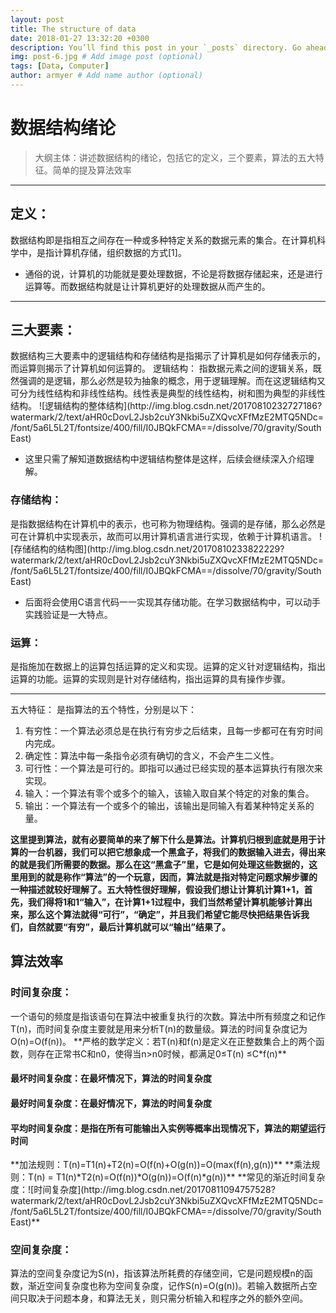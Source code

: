 ```yaml
---
layout: post
title: The structure of data
date: 2018-01-27 13:32:20 +0300
description: You’ll find this post in your `_posts` directory. Go ahead and edit it and re-build the site to see your changes. # Add post description (optional)
img: post-6.jpg # Add image post (optional)
tags: [Data, Computer]
author: armyer # Add name author (optional)
---
```



<h1>数据结构绪论</h1>

> 大纲主体：讲述数据结构的绪论，包括它的定义，三个要素，算法的五大特征。简单的提及算法效率


----------


<h2>定义：</h2>
数据结构即是指相互之间存在一种或多种特定关系的数据元素的集合。在计算机科学中，是指计算机存储，组织数据的方式[1]。

- 通俗的说，计算机的功能就是要处理数据，不论是将数据存储起来，还是进行运算等。而数据结构就是让计算机更好的处理数据从而产生的。


----------


<h2>三大要素：</h2>
数据结构三大要素中的逻辑结构和存储结构是指揭示了计算机是如何存储表示的，而运算则揭示了计算机如何运算的。		

</h3>逻辑结构：</h3>
指数据元素之间的逻辑关系，既然强调的是逻辑，那么必然是较为抽象的概念，用于逻辑理解。而在这逻辑结构又可分为线性结构和非线性结构。线性表是典型的线性结构，树和图为典型的非线性结构。
![逻辑结构的整体结构](http://img.blog.csdn.net/20170810232727186?watermark/2/text/aHR0cDovL2Jsb2cuY3Nkbi5uZXQvcXFfMzE2MTQ5NDc=/font/5a6L5L2T/fontsize/400/fill/I0JBQkFCMA==/dissolve/70/gravity/SouthEast)

 - 这里只需了解知道数据结构中逻辑结构整体是这样，后续会继续深入介绍理解。


<h3>存储结构：</h3>
是指数据结构在计算机中的表示，也可称为物理结构。强调的是存储，那么必然是可在计算机中实现表示，故而可以用计算机语言进行实现，依赖于计算机语言。
![存储结构的结构图](http://img.blog.csdn.net/20170810233822229?watermark/2/text/aHR0cDovL2Jsb2cuY3Nkbi5uZXQvcXFfMzE2MTQ5NDc=/font/5a6L5L2T/fontsize/400/fill/I0JBQkFCMA==/dissolve/70/gravity/SouthEast)

 - 后面将会使用C语言代码一一实现其存储功能。在学习数据结构中，可以动手实践验证是一大特点。


<h3>运算：</h3>
是指施加在数据上的运算包括运算的定义和实现。运算的定义针对逻辑结构，指出运算的功能。运算的实现则是针对存储结构，指出运算的具有操作步骤。


----------


</h2>五大特征：</h2>
是指算法的五个特性，分别是以下：

 1. 有穷性：一个算法必须总是在执行有穷步之后结束，且每一步都可在有穷时间内完成。
 2. 确定性：算法中每一条指令必须有确切的含义，不会产生二义性。
 3. 可行性：一个算法是可行的。即指可以通过已经实现的基本运算执行有限次来实现。
 4. 输入：一个算法有零个或多个的输入，该输入取自某个特定的对象的集合。
 5. 输出：一个算法有一个或多个的输出，该输出是同输入有着某种特定关系的量。
 
 **这里提到算法，就有必要简单的来了解下什么是算法。计算机归根到底就是用于计算的一台机器，我们可以把它想象成一个黑盒子，将我们的数据输入进去，得出来的就是我们所需要的数据。那么在这“黑盒子”里，它是如何处理这些数据的，这里用到的就是称作“算法”的一个玩意，因而，算法就是指对特定问题求解步骤的一种描述就较好理解了。五大特性很好理解，假设我们想让计算机计算1+1，首先，我们得将1和1“输入”，在计算1+1过程中，我们当然希望计算机能够计算出来，那么这个算法就得“可行”，“确定”，并且我们希望它能尽快把结果告诉我们，自然就要“有穷”，最后计算机就可以“输出”结果了。**

 

<h2>算法效率</h2>

<h3>时间复杂度：</h3>
一个语句的频度是指该语句在算法中被重复执行的次数。算法中所有频度之和记作T(n)，而时间复杂度主要就是用来分析T(n)的数量级。算法的时间复杂度记为O(n)=O(f(n))。
**严格的数学定义：若T(n)和f(n)是定义在正整数集合上的两个函数，则存在正常书C和n0，使得当n>n0时候，都满足0≤T(n) ≤C*f(n)**
<h4>最坏时间复杂度：在最坏情况下，算法的时间复杂度</h4>
<h4>最好时间复杂度：在最好情况下，算法的时间复杂度</h4>
<h4>平均时间复杂度：是指在所有可能输出入实例等概率出现情况下，算法的期望运行时间</h4>
**加法规则：T(n)=T1(n)+T2(n)=O(f(n)+O(g(n))=O(max(f(n),g(n))**
**乘法规则：T(n) = T1(n)*T2(n)=O(f(n))*O(g(n))=O(f(n)*g(n))**
**常见的渐近时间复杂度：![时间复杂度](http://img.blog.csdn.net/20170811094757528?watermark/2/text/aHR0cDovL2Jsb2cuY3Nkbi5uZXQvcXFfMzE2MTQ5NDc=/font/5a6L5L2T/fontsize/400/fill/I0JBQkFCMA==/dissolve/70/gravity/SouthEast)**


<h3>空间复杂度：</h3>
算法的空间复杂度记为S(n)，指该算法所耗费的存储空间，它是问题规模n的函数，渐近空间复杂度也称为空间复杂度，记作S(n)=O(g(n))。若输入数据所占空间只取决于问题本身，和算法无关，则只需分析输入和程序之外的额外空间。


[1]:(https://zh.wikipedia.org/wiki/数据结构)
